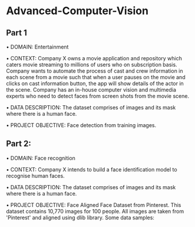 # Advanced-Computer-Vision
## Part 1
• DOMAIN: Entertainment

• CONTEXT: Company X owns a movie application and repository which caters movie streaming to millions of users who on subscription basis.
Company wants to automate the process of cast and crew information in each scene from a movie such that when a user pauses on the
movie and clicks on cast information button, the app will show details of the actor in the scene. Company has an in-house computer vision
and multimedia experts who need to detect faces from screen shots from the movie scene.

• DATA DESCRIPTION: The dataset comprises of images and its mask where there is a human face.

• PROJECT OBJECTIVE: Face detection from training images.

## Part 2:
• DOMAIN: Face recognition

• CONTEXT: Company X intends to build a face identification model to recognise human faces.

• DATA DESCRIPTION: The dataset comprises of images and its mask where there is a human face.

• PROJECT OBJECTIVE: Face Aligned Face Dataset from Pinterest. This dataset contains 10,770 images for 100 people. All images are taken
from 'Pinterest' and aligned using dlib library. Some data samples:
